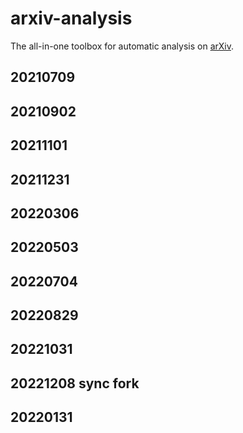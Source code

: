 # arxiv-analysis

The all-in-one toolbox for automatic analysis on [arXiv](https://arxiv.org).
## 20210709
## 20210902
## 20211101
## 20211231
## 20220306
## 20220503
## 20220704
## 20220829
## 20221031
## 20221208 sync fork
## 20220131

